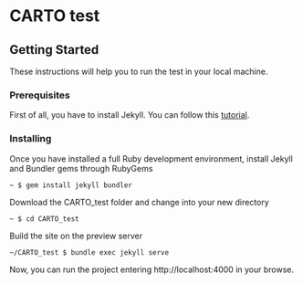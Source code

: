 # CARTO test

## Getting Started

These instructions will help you to run the test in your local machine.

### Prerequisites

First of all, you have to install Jekyll. You can follow this [tutorial](https://jekyllrb.com/docs/installation/).

### Installing

Once you have installed a full Ruby development environment, install Jekyll and Bundler gems through RubyGems

```
~ $ gem install jekyll bundler
```

Download the CARTO_test folder and change into your new directory

```
~ $ cd CARTO_test
```
Build the site on the preview server

```
~/CARTO_test $ bundle exec jekyll serve
```

Now, you can run the project entering http://localhost:4000 in your browse.
